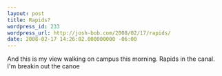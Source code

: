 ```yaml
---
layout: post
title: Rapids?
wordpress_id: 233
wordpress_url: http://josh-bob.com/2008/02/17/rapids/
date: 2008-02-17 14:26:02.000000000 -06:00
---
```

<!--Mime Type of File is image/jpeg --><div><a href="http://josh-bob.com/wp-photos/20080217-142601-1.jpg"><img src="http://josh-bob.com/wp-photos/thumb.20080217-142601-1.jpg" alt="" /></a></div> And this is my view walking on campus this morning. Rapids in the canal. I'm breakin out the canoe
